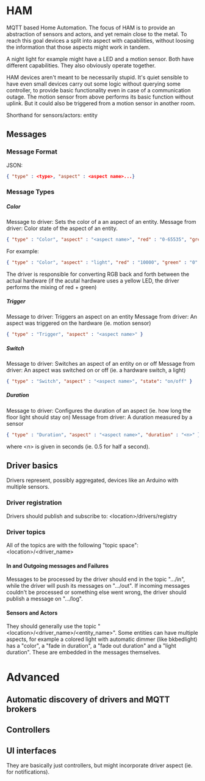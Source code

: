 # HAM

MQTT based Home Automation. The focus of HAM is to provide an abstraction of sensors and actors, and yet remain close to the metal. To reach this goal devices a split into aspect with capabilities, without loosing the information that those aspects might work in tandem.

A night light for example might have a LED and a motion sensor. Both have different capabilities. They also obviously operate together.

HAM devices aren't meant to be necessarily stupid. It's quiet sensible to have even small devices carry out some logic without querying some controller, to provide basic functionality even in case of a communication outage. The motion sensor from above performs its basic function without uplink. But it could also be triggered from a motion sensor in another room.

Shorthand for sensors/actors: entity

## Messages

### Message Format
JSON:
```json
{ "type" : <type>, "aspect" : <aspect name>...}
```
### Message Types

##### Color
Message to driver: Sets the color of a an aspect of an entity.
Message from driver: Color state of the aspect of an entity.
```json
{ "type" : "Color", "aspect" : "<aspect name>", "red" : "0-65535", "green" : "0-65535", "blue" : "0-65535" }
```

For example:
```json
{ "type" : "Color", "aspect" : "light", "red" : "10000", "green" : "0", blue : "0" }
```

The driver is responsible for converting RGB back and forth between the actual hardware (if the acutal hardware uses a yellow LED, the driver performs the mixing of red + green)

##### Trigger
Message to driver: Triggers an aspect on an entity
Message from driver: An aspect was triggered on the hardware (ie. motion sensor)
```json
{ "type" : "Trigger", "aspect" : "<aspect name>" }
```

##### Switch
Message to driver: Switches an aspect of an entity on or off
Message from driver: An aspect was switched on or off (ie. a hardware switch, a light)
```json
{ "type" : "Switch", "aspect" : "<aspect name>", "state": "on/off" }
```

##### Duration
Message to driver: Configures the duration of an aspect (ie. how long the floor light should stay on)
Message from driver: A duration measured by a sensor
```json
{ "type" : "Duration", "aspect" : "<aspect name>", "duration" : "<n>" }
```
where \<n\> is given in seconds (ie. 0.5 for half a second).

## Driver basics
Drivers represent, possibly aggregated, devices like an Arduino with multiple sensors.

### Driver registration
Drivers should publish and subscribe to:
\<location\>/drivers/registry

### Driver topics
All of the topics are with the following "topic space":
\<location\>/\<driver_name\>

#### In and Outgoing messages and Failures
Messages to be processed by the driver should end in the topic ".../in", while the driver will push its messages on ".../out". If incoming messages couldn't be processed or something else went wrong, the driver should publish a message on ".../log".

#### Sensors and Actors
They should generally use the topic "\<location\>/\<driver_name\>/\<entity_name\>". Some entities can have multiple aspects, for example a colored light with automatic dimmer (like bkbedlight) has a "color", a "fade in duration", a "fade out duration" and a "light duration". These are embedded in the messages themselves.

# Advanced
## Automatic discovery of drivers and MQTT brokers
## Controllers
## UI interfaces
They are basically just controllers, but might incorporate driver aspect (ie. for notifications).
